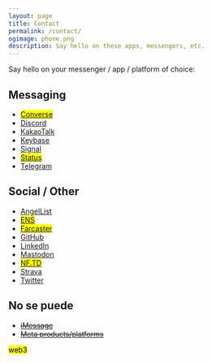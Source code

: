 ```yaml
---
layout: page
title: Contact
permalink: /contact/
ogimage: phone.png
description: Say hello on these apps, messengers, etc.
---
```

Say hello on your messenger / app / platform of choice:

## Messaging
- <mark><a href="https://getconverse.app/dm/berensp.eth" target="_blank">Converse</a></mark>
- <a href="https://discordapp.com/users/181094465874821120" target="_blank">Discord</a>
- <a href="../assets/images/kakao.berensp.jpg" target="_blank">KakaoTalk</a>
- <a href="https://keybase.io/berens" target="_blank">Keybase</a>
- <a href="https://signal.org" target="_blank">Signal</a>
- <mark><a href="https://join.status.im/u/0x04fef6e494c4db1d25d1b144f3914747cdf8164e5208dafe7fd1926d3d75e7b545ff02d0571ccf788ff0fff8065616967de51935e76d90a04a47df82cead041f57" target="_blank">Status</a></mark>
- <a href="https://t.me/berensp" target="_blank">Telegram</a>

## Social / Other
- <a href="https://angel.co/berens" target="_blank">AngelList</a>
- <mark><a href="https://rainbow.me/berensp.eth" target="_blank">ENS</a></mark>
- <mark><a href="https://fcast.me/pmb" target="_blank">Farcaster</a></mark>
- <a href="https://github.com/berensp" target="_blank">GitHub</a>
- <a href="https://linkedin.com/in/berensp" target="_blank">LinkedIn</a>
- <a rel="me" href="https://mas.to/@pmb" target="_blank">Mastodon</a>
- <mark><a href="https://nf.td/pmb" target="_blank">NF.TD</a></mark>
- <a href="https://www.strava.com/athletes/berenzino" target="_blank">Strava</a>
- <a href="https://twitter.com/berensp" target="_blank">Twitter</a>

## No se puede
- <strike><a href="/phones/">iMessage</a></strike>
- <strike><a href="../fb">Meta products/platforms</a></strike>

<mark><span class="muted small">web3</span></mark>